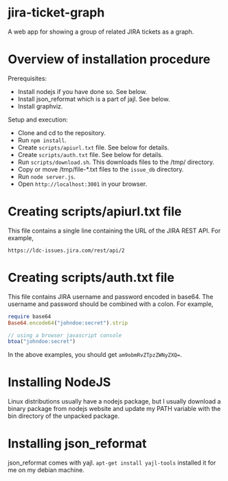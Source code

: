 jira-ticket-graph
=================

A web app for showing a group of related JIRA tickets as a graph.

Overview of installation procedure
========================================

Prerequisites:

* Install nodejs if you have done so. See below.
* Install json_reformat which is a part of jajl. See below.
* Install graphviz.

Setup and execution:

* Clone and cd to the repository.
* Run `npm install`.
* Create `scripts/apiurl.txt` file. See below for details.
* Create `scripts/auth.txt` file. See below for details.
* Run `scripts/download.sh`. This downloads files to the /tmp/ directory.
* Copy or move /tmp/file-*.txt files to the `issue_db` directory.
* Run `node server.js`.
* Open `http://localhost:3001` in your browser.
 

Creating scripts/apiurl.txt file
================================

This file contains a single line containing the URL of the JIRA REST API.
For example,

    https://ldc-issues.jira.com/rest/api/2
    

Creating scripts/auth.txt file
==============================

This file contains JIRA username and password encoded in base64. The username
and password should be combined with a colon. For example,

```ruby
require base64
Base64.encode64("johndoe:secret").strip
```

```javascript    
// using a browser javascript console
btoa("johndoe:secret")
```

In the above examples, you should get `am9obmRvZTpzZWNyZXQ=`.


Installing NodeJS
=================

Linux distributions usually have a nodejs package, but I usually download a binary
package from nodejs website and update my PATH variable with the bin directory of the
unpacked package.


Installing json_reformat
========================

json_reformat comes with yajl. `apt-get install yajl-tools` installed it for me on
my debian machine.


